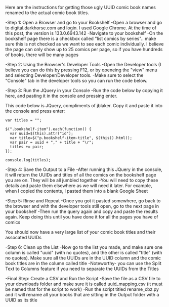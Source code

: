 Here are the instructions for getting those ugly UUID comic book names renamed to the actual comic book titles.

-Step 1: Open a Browser and go to your Bookshelf
  -Open a browser and go to digital.darkhorse.com and login. I used Google Chrome. At the time of this post, the version is 133.0.6943.142
  -Navigate to your bookshelf
  -On the bookshelf page there is a checkbox called "list comics by series".. make sure this is not checked as we want to see each comic individually. I believe the page can only show up to 25 comics per page, so if you have hundreds of books, there will be many pages

-Step 2: Using the Browser's Developer Tools
  -Open the Developer tools (I believe you can do this by pressing F12, or by openeing the "view" menu and selecting Developer/Developer tools. 
  -Make sure to select the "Console" tab in the developer tools so you can run the code below. 

-Step 3: Run the JQuery in your Console
  -Run the code below by copying it here, and pasting it in the console and pressing enter.

This code below is JQuery, compliments of jblaker. Copy it and paste it into the console and press enter:

```
var titles = "";

$(".bookshelf-item").each(function() { 
  var uuid=$(this).attr("id");
  var title=$("p.bookshelf-item-title", $(this)).html();
  var pair = uuid + "," + title + "\r";
  titles += pair;
});

console.log(titles);

```

-Step 4: Save the Output to a File
  -After running this JQuery in the console, it will return the UUIDs and titles of all the comics on the bookshelf page you are on. They will be all jumbled together
  -You will need to copy these details and paste them elsewhere as we will need it later. For example, when I copied the contents, I pasted them into a blank Google Sheet

-Step 5: Rinse and Repeat
  -Once you got it pasted somewhere, go back to the browser and with the developer tools still open, go to the next page in your bookshelf
  -Then run the query again and copy and paste the results again. Keep doing this until you have done it for all the pages you have of comics
  
You should now have a very large list of your comic book titles and their assocated UUIDs

-Step 6: Clean up the List
  -Now go to the list you made, and make sure one column is called "uuid" (with no quotes), and the other is called "title" (with no quotes). Make sure all the UUIDs are in the UUID column and the comic book titles are in the column called title
    -Noteworthy- you can use the Split Text to Columns feature if you need to separate the UUIDs from the Titles

-Final Step: Create a CSV and Run the Script
  -Save the file as a CSV file to your downloads folder and make sure it is called uuid_mapping.csv (it must be named that for the script to work)
  -Run the script titled rename_cbz.py and it will rename all your books that are sitting in the Output folder with a UUID as its title


